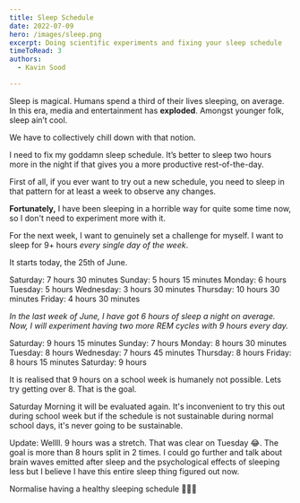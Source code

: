 ```yaml
---
title: Sleep Schedule
date: 2022-07-09
hero: /images/sleep.png
excerpt: Doing scientific experiments and fixing your sleep schedule
timeToRead: 3
authors:
  - Kavin Sood

---
```


Sleep is magical. Humans spend a third of their lives sleeping, on average. In this era, media and entertainment has **exploded**. Amongst younger folk, sleep ain’t cool. 

We have to collectively chill down with that notion.

I need to fix my goddamn sleep schedule. It’s better to sleep two hours more in the night if that gives you a more productive rest-of-the-day.

First of all, if you ever want to try out a new schedule, you need to sleep in that pattern for at least a week to observe any changes.

**Fortunately,** I have been sleeping in a horrible way for quite some time now, so I don't need to experiment more with it.

For the next week, I want to genuinely set a challenge for myself. I want to sleep for 9+ hours *every single day of the week*.

It starts today, the 25th of June.

Saturday: 7 hours 30 minutes
Sunday: 5 hours 15 minutes
Monday: 6 hours
Tuesday: 5 hours
Wednesday: 3 hours 30 minutes
Thursday: 10 hours 30 minutes
Friday: 4 hours 30 minutes

*In the last week of June, I have got 6 hours of sleep a night on average. Now, I will experiment having two more REM cycles with 9 hours every day.*

Saturday: 9 hours 15 minutes
Sunday: 7 hours
Monday: 8 hours 30 minutes
Tuesday: 8 hours
Wednesday: 7 hours 45 minutes
Thursday: 8 hours
Friday: 8 hours 15 minutes
Saturday: 9 hours

It is realised that 9 hours on a school week is humanely not possible. Lets try getting over 8. That is the goal.

Saturday Morning it will be evaluated again. It's inconvenient to try this out during school week but if the schedule is not sustainable during normal school days, it's never going to be sustainable.

Update: Wellll. 9 hours was a stretch. That was clear on Tuesday 😂.  The goal is more than 8 hours split in 2 times. I could go further and talk about brain waves emitted after sleep and the psychological effects of sleeping less but I believe I have this entire sleep thing figured out now.

Normalise having a healthy sleeping schedule 💪💪💪